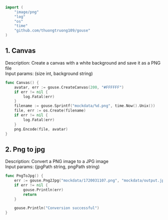 
# <Badge style='font-size: 1.8rem; text-shadow: 1px 1px 2px rgba(0, 0, 0, 0.3); padding: 0.35rem 0.75rem 0.35rem 0;' type='info' text='🔖 Media' />


```go
import (
	"image/png"
	"log"
	"os"
	"time"
	"github.com/thuongtruong109/gouse"
)
```

## 1. Canvas

Description: Create a canvas with a white background and save it as a PNG file<br>Input params: (size int, background string)<br>

```go
func Canvas() {
	avatar, err := gouse.CreateCanvas(200, "#FFFFFF")
	if err != nil {
		log.Fatal(err)
	}
	filename := gouse.Sprintf("mockdata/%d.png", time.Now().Unix())
	file, err := os.Create(filename)
	if err != nil {
		log.Fatal(err)
	}
	png.Encode(file, avatar)
}
```

## 2. Png to jpg

Description: Convert a PNG image to a JPG image<br>Input params: (jpgPath string, pngPath string)<br>

```go
func PngToJpg() {
	err := gouse.Png2Jpg("mockdata/1720031107.png", "mockdata/output.jpg")
	if err != nil {
		gouse.Println(err)
		return
	}

	gouse.Println("Conversion successful")
}
```
